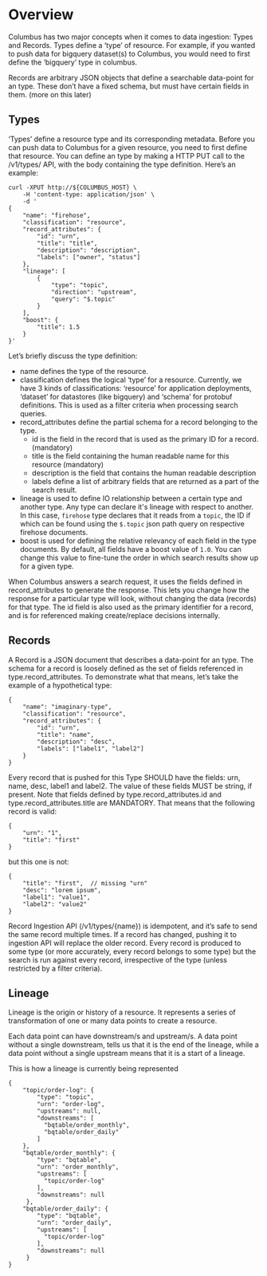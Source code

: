 # Overview

Columbus has two major concepts when it comes to data ingestion: Types and Records. Types define a ‘type’ of resource. For example, if you wanted to push data for bigquery dataset\(s\) to Columbus, you would need to first define the ‘bigquery’ type in columbus.

Records are arbitrary JSON objects that define a searchable data-point for an type. These don’t have a fixed schema, but must have certain fields in them. \(more on this later\)

## Types

‘Types’ define a resource type and its corresponding metadata. Before you can push data to Columbus for a given resource, you need to first define that resource. You can define an type by making a HTTP PUT call to the /v1/types/ API, with the body containing the type definition. Here’s an example:

```text
curl -XPUT http://${COLUMBUS_HOST} \
    -H 'content-type: application/json' \
    -d '
{
    "name": "firehose",
    "classification": "resource",
    "record_attributes": {
        "id": "urn",
        "title": "title",
        "description": "description",
        "labels": ["owner", "status"]
    },
    "lineage": [
        {
            "type": "topic",
            "direction": "upstream",
            "query": "$.topic"
        }
    ],
    "boost": {
        "title": 1.5
    }
}'
```

Let’s briefly discuss the type definition:

* name defines the type of the resource.
* classification defines the logical ‘type’ for a resource. Currently, we have 3 kinds of classifications: ‘resource’ for application deployments, ‘dataset’ for datastores \(like bigquery\) and ‘schema’ for protobuf definitions. This is used as a filter criteria when processing search queries.
* record\_attributes define the partial schema for a record belonging to the type. 
  * id is the field in the record that is used as the primary ID for a record. \(mandatory\)
  * title is the field containing the human readable name for this resource \(mandatory\)
  * description is the field that contains the human readable description
  * labels define a list of arbitrary fields that are returned as a part of the search result. 
* lineage is used to define IO relationship between a certain type and another type. Any type can declare it's lineage with respect to another. In this case, `firehose` type declares that it reads from a `topic`, the ID if which can be found using the `$.topic` json path query on respective firehose documents.
* boost is used for defining the relative relevancy of each field in the type documents. By default, all fields have a boost value of `1.0`. You can change this value to fine-tune the order in which search results show up for a given type.

When Columbus answers a search request, it uses the fields defined in record\_attributes to generate the response. This lets you change how the response for a particular type will look, without changing the data \(records\) for that type. The id field is also used as the primary identifier for a record, and is for referenced making create/replace decisions internally.

## Records

A Record is a JSON document that describes a data-point for an type. The schema for a record is loosely defined as the set of fields referenced in type.record\_attributes. To demonstrate what that means, let’s take the example of a hypothetical type:

```text
{
    "name": "imaginary-type",
    "classification": "resource",
    "record_attributes": {
        "id": "urn",
        "title": "name",
        "description": "desc",
        "labels": ["label1", "label2"]
    }
}
```

Every record that is pushed for this Type SHOULD have the fields: urn, name, desc, label1 and label2. The value of these fields MUST be string, if present. Note that fields defined by type.record\_attributes.id and type.record\_attributes.title are MANDATORY. That means that the following record is valid:

```text
{
    "urn": "1",
    "title": "first"
}
```

but this one is not:

```text
{
    "title": "first",  // missing "urn"
    "desc": "lorem ipsum",
    "label1": "value1",
    "label2": "value2"
}
```

Record Ingestion API \(/v1/types/{name}\) is idempotent, and it’s safe to send the same record multiple times. If a record has changed, pushing it to ingestion API will replace the older record. Every record is produced to some type \(or more accurately, every record belongs to some type\) but the search is run against every record, irrespective of the type \(unless restricted by a filter criteria\).

## Lineage

Lineage is the origin or history of a resource. It represents a series of transformation of one or many data points to create a resource.

Each data point can have downstream/s and upstream/s. A data point without a single downstream, tells us that it is the end of the lineage, while a data point without a single upstream means that it is a start of a lineage.

This is how a lineage is currently being represented

```text
{
    "topic/order-log": {
        "type": "topic",
        "urn": "order-log",
        "upstreams": null,
        "downstreams": [
          "bqtable/order_monthly",
          "bqtable/order_daily"
        ]
    },
    "bqtable/order_monthly": {
        "type": "bqtable",
        "urn": "order_monthly",
        "upstreams": [
          "topic/order-log"
        ],
        "downstreams": null
     },
    "bqtable/order_daily": {
        "type": "bqtable",
        "urn": "order_daily",
        "upstreams": [
          "topic/order-log"
        ],
        "downstreams": null
     }
}
```

